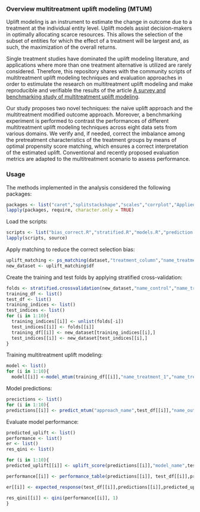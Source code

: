 
### Overview multitreatment uplift modeling (MTUM)

Uplift modeling is an instrument to estimate the change in outcome due to a treatment at the individual entity level. Uplift models assist decision-makers in optimally allocating scarce resources. This allows the selection of the subset of entities for which the effect of a treatment will be largest and, as such, the maximization of the overall returns. 

Single treatment studies have dominated the uplift modeling literature, and applications where more than one treatment alternative is utilized are rarely considered. Therefore, this repository shares with the community scripts of multitreatment uplift modeling techniques and evaluation approaches in order to estimulate the research on multitreatment uplift modeling and make reproducible and verifiable the results of the article [A survey and benchmarking study of multitreatment uplift modeling](https://link.springer.com/article/10.1007/s10618-019-00670-y).

Our study proposes two novel techniques: the naive uplift approach and the multitreatment modified outcome approach. Moreover, a benchmarking experiment is performed to contrast the performances of different multitreatment uplift modeling techniques across eight data sets from various domains. We verify and, if needed, correct the imbalance among the pretreatment characteristics of the treatment groups by means of optimal propensity score matching, which ensures a correct interpretation of the estimated uplift. Conventional and recently proposed evaluation metrics are adapted to the multitreatment scenario to assess performance. 

### Usage 

The methods implemented in the analysis considered the following packages:

```r
packages <- list("caret","splitstackshape","scales","corrplot","AppliedPredictiveModeling","ggplot2","uplift","plyr","ggpubr","moments","stringr","sas7bdat","randomForest","nnet","twang","RItools","RItools","tableone","MatchIt","car","reshape2","ggthemes","rowr")
lapply(packages, require, character.only = TRUE)
```
Load the scripts:

```r
scripts <- list("bias_correct.R","stratified.R","models.R","prediction.R","performance.R")
lapply(scripts, source)
```
Apply matching to reduce the correct selection bias:

```r
uplift_matching <- ps_matching(dataset,"treatment_column","name_treatment_1","name_treatment_2","name_control", vector_features)
new_dataset <- uplift_matching$df
```
Create the training and test folds by applying stratified cross-validation:

```r
folds <- stratified.crossvalidation(new_dataset,"name_control","name_treatment_1","name_treatment_2","name_outcome",10)
training_df <- list()
test_df <- list()
training_indices <- list()
test_indices <- list()
for (i in 1:10){
  training_indices[[i]] <- unlist(folds[-i])
  test_indices[[i]] <- folds[[i]]
  training_df[[i]] <- new_dataset[training_indices[[i],]
  test_indices[[i]] <- new_dataset[test_indices[[i],]
}
```
Training multitreatment uplift modeling:

```r
model <- list()
for (i in 1:10){
  model[[i]] <-model_mtum(training_df[[i]],"name_treatment_1","name_treatment_2","name_outcome","YES","NO",vector_features,"name_model")
```
Model predictions:

```r
precictions <- list()
for (i in 1:10){
predictions[[i]] <- predict_mtum("approach_name",test_df[[i]],"name_outcome",vector_features,"YES","NO","name_treatment_1","name_treatment_2",model[[i]])
```
Evaluate model performance:

```r
predicted_uplift <- list()
performance <- list()
er <- list()
res_qini <- list()

for (i in 1:10){
predicted_uplift[[i]] <- uplift_score(predictions[[i]],"model_name",test_df[[i]],"name_control","treatment_column","name_treatment_1","name_treatment_2")

performance[[i]] <- performance_table(predictions[[i]], test_df[[i]],predicted_uplift[[i]],"treatment_column","name_outcome","name_control","name_treatment_1","name_treatment_2")

er[[i]] <- expected_response(test_df[[i]],predictions[[i]],predicted_uplift[[i]],"treatment_column","name_treatment_1","name_treatment_2","name_control")

res_qini[[i]] <- qini(performance[[i]], 1)
}
```
